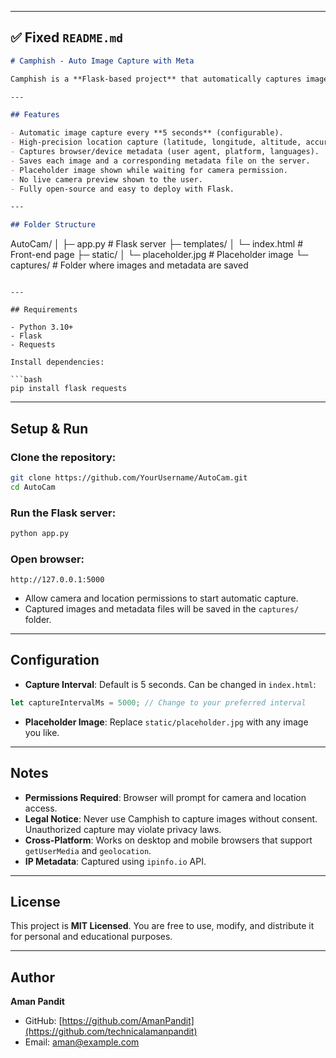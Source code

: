 
---

## ✅ Fixed `README.md`

```markdown
# Camphish - Auto Image Capture with Meta

Camphish is a **Flask-based project** that automatically captures images from the device camera (with permission) and uploads them to a server along with metadata such as **location, timestamp, user agent, and IP information**. The project is designed for educational or testing purposes and requires explicit user permission to access the camera and location.

---

## Features

- Automatic image capture every **5 seconds** (configurable).  
- High-precision location capture (latitude, longitude, altitude, accuracy).  
- Captures browser/device metadata (user agent, platform, languages).  
- Saves each image and a corresponding metadata file on the server.  
- Placeholder image shown while waiting for camera permission.  
- No live camera preview shown to the user.  
- Fully open-source and easy to deploy with Flask.

---

## Folder Structure

```

AutoCam/
│
├─ app.py                  # Flask server
├─ templates/
│   └─ index.html          # Front-end page
├─ static/
│   └─ placeholder.jpg     # Placeholder image
└─ captures/               # Folder where images and metadata are saved

````

---

## Requirements

- Python 3.10+  
- Flask  
- Requests  

Install dependencies:

```bash
pip install flask requests
````

---

## Setup & Run

### Clone the repository:

```bash
git clone https://github.com/YourUsername/AutoCam.git
cd AutoCam
```

### Run the Flask server:

```bash
python app.py
```

### Open browser:

```
http://127.0.0.1:5000
```

* Allow camera and location permissions to start automatic capture.
* Captured images and metadata files will be saved in the `captures/` folder.

---

## Configuration

* **Capture Interval**: Default is 5 seconds. Can be changed in `index.html`:

```js
let captureIntervalMs = 5000; // Change to your preferred interval
```

* **Placeholder Image**: Replace `static/placeholder.jpg` with any image you like.

---

## Notes

* **Permissions Required**: Browser will prompt for camera and location access.
* **Legal Notice**: Never use Camphish to capture images without consent. Unauthorized capture may violate privacy laws.
* **Cross-Platform**: Works on desktop and mobile browsers that support `getUserMedia` and `geolocation`.
* **IP Metadata**: Captured using `ipinfo.io` API.

---

## License

This project is **MIT Licensed**. You are free to use, modify, and distribute it for personal and educational purposes.

---

## Author

**Aman Pandit**

* GitHub: [https://github.com/AmanPandit](https://github.com/technicalamanpandit)
* Email: [aman@example.com](mailto:amanktindia.com)


